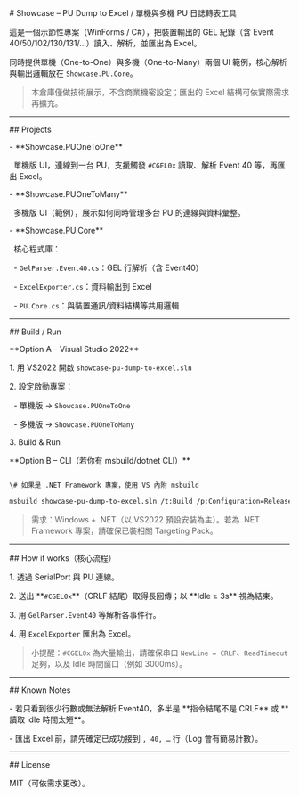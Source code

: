 \# Showcase – PU Dump to Excel / 單機與多機 PU 日誌轉表工具



這是一個示節性專案（WinForms / C#），把裝置輸出的 GEL 紀錄（含 Event 40/50/102/130/131/…）讀入、解析，並匯出為 Excel。

同時提供單機（One-to-One）與多機（One-to-Many）兩個 UI 範例，核心解析與輸出邏輯放在 `Showcase.PU.Core`。



> 本倉庫僅做技術展示，不含商業機密設定；匯出的 Excel 結構可依實際需求再擴充。



---



\## Projects

\- \*\*Showcase.PUOneToOne\*\*  

&nbsp; 單機版 UI，連線到一台 PU，支援觸發 `#CGEL0x` 讀取、解析 Event 40 等，再匯出 Excel。

\- \*\*Showcase.PUOneToMany\*\*  

&nbsp; 多機版 UI（範例），展示如何同時管理多台 PU 的連線與資料彙整。

\- \*\*Showcase.PU.Core\*\*  

&nbsp; 核心程式庫：  

&nbsp; - `GelParser.Event40.cs`：GEL 行解析（含 Event40）  

&nbsp; - `ExcelExporter.cs`：資料輸出到 Excel  

&nbsp; - `PU.Core.cs`：與裝置通訊/資料結構等共用邏輯



---



\## Build / Run

\*\*Option A – Visual Studio 2022\*\*

1\. 用 VS2022 開啟 `showcase-pu-dump-to-excel.sln`

2\. 設定啟動專案：  

&nbsp;  - 單機版 → `Showcase.PUOneToOne`  

&nbsp;  - 多機版 → `Showcase.PUOneToMany`

3\. Build \& Run



\*\*Option B – CLI（若你有 msbuild/dotnet CLI）\*\*  

```bash

\# 如果是 .NET Framework 專案，使用 VS 內附 msbuild

msbuild showcase-pu-dump-to-excel.sln /t:Build /p:Configuration=Release

```



> 需求：Windows + .NET（以 VS2022 預設安裝為主）。若為 .NET Framework 專案，請確保已裝相關 Targeting Pack。



---



\## How it works（核心流程）

1\. 透過 SerialPort 與 PU 連線。  

2\. 送出 \*\*`#CGEL0x`\*\*（CRLF 結尾）取得長回傳；以 \*\*Idle ≥ 3s\*\* 視為結束。  

3\. 用 `GelParser.Event40` 等解析各事件行。  

4\. 用 `ExcelExporter` 匯出為 Excel。



> 小提醒：`#CGEL0x` 為大量輸出，請確保串口 `NewLine = CRLF`、`ReadTimeout` 足夠，以及 Idle 時間窗口（例如 3000ms）。



---



\## Known Notes

\- 若只看到很少行數或無法解析 Event40，多半是 \*\*指令結尾不是 CRLF\*\* 或 \*\*讀取 idle 時間太短\*\*。  

\- 匯出 Excel 前，請先確定已成功接到 `, 40, …` 行（Log 會有簡易計數）。



---



\## License

MIT（可依需求更改）。



